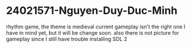 # 24021571-Nguyen-Duy-Duc-Minh
rhythm game, the theme is medieval
current gameplay isn't the right one I have in mind yet, but it will be change soon.
also there is not picture for gameplay since I still have trouble installing SDL 2
